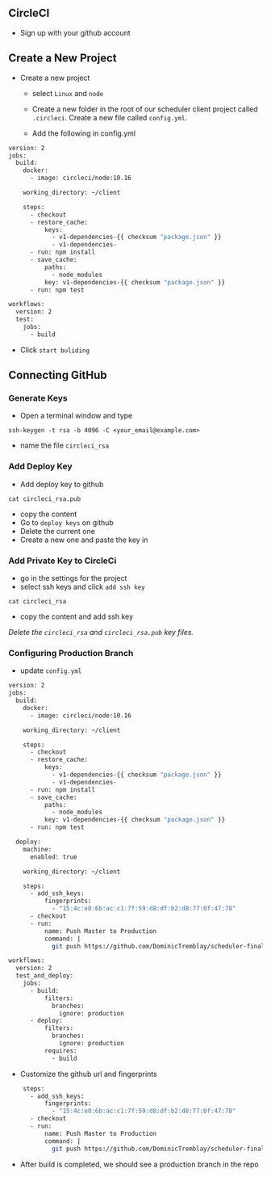 ## CircleCI

- Sign up with your github account

## Create a New Project

- Create a new project

  - select `Linux` and `node`
  - Create a new folder in the root of our scheduler client project called `.circleci`. Create a new file called `config.yml`.

  - Add the following in config.yml

```sh
version: 2
jobs:
  build:
    docker:
      - image: circleci/node:10.16

    working_directory: ~/client

    steps:
      - checkout
      - restore_cache:
          keys:
            - v1-dependencies-{{ checksum "package.json" }}
            - v1-dependencies-
      - run: npm install
      - save_cache:
          paths:
            - node_modules
          key: v1-dependencies-{{ checksum "package.json" }}
      - run: npm test

workflows:
  version: 2
  test:
    jobs:
      - build
```

- Click `start buliding`

## Connecting GitHub

### Generate Keys

- Open a terminal window and type 

`ssh-keygen -t rsa -b 4096 -C <your_email@example.com>`

- name the file `circleci_rsa`

### Add Deploy Key

- Add deploy key to github

`cat circleci_rsa.pub`

- copy the content
- Go to `deploy keys` on github
- Delete the current one
- Create a new one and paste the key in

### Add Private Key to CircleCi

- go in the settings for the project
- select ssh keys and click `add ssh key`

`cat circleci_rsa`

- copy the content and add ssh key

*Delete the `circleci_rsa` and `circleci_rsa.pub` key files.*

### Configuring Production Branch

- update `config.yml`

```sh
version: 2
jobs:
  build:
    docker:
      - image: circleci/node:10.16

    working_directory: ~/client

    steps:
      - checkout
      - restore_cache:
          keys:
            - v1-dependencies-{{ checksum "package.json" }}
            - v1-dependencies-
      - run: npm install
      - save_cache:
          paths:
            - node_modules
          key: v1-dependencies-{{ checksum "package.json" }}
      - run: npm test

  deploy:
    machine:
      enabled: true

    working_directory: ~/client

    steps:
      - add_ssh_keys:
          fingerprints:
            - "15:4c:e0:6b:ac:c1:7f:59:d8:df:b2:d8:77:0f:47:78"
      - checkout
      - run:
          name: Push Master to Production
          command: |
            git push https://github.com/DominicTremblay/scheduler-final.git master:production

workflows:
  version: 2
  test_and_deploy:
    jobs:
      - build:
          filters:
            branches:
              ignore: production
      - deploy:
          filters:
            branches:
              ignore: production
          requires:
            - build
```

- Customize the github url and fingerprints

```sh
    steps:
      - add_ssh_keys:
          fingerprints:
            - "15:4c:e0:6b:ac:c1:7f:59:d8:df:b2:d8:77:0f:47:78"
      - checkout
      - run:
          name: Push Master to Production
          command: |
            git push https://github.com/DominicTremblay/scheduler-final.git master:production
```

- After build is completed, we should see a production branch in the repo

